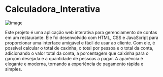 # Calculadora_Interativa
 
![image](https://user-images.githubusercontent.com/99044745/216798533-4e466a92-4403-46c3-ac37-93f5ea328307.png)

Este projeto é uma aplicação web interativa para gerenciamento de contas em um restaurante. Ele foi desenvolvido com HTML, CSS e JavaScript para proporcionar uma interface amigável e fácil de usar ao cliente. Com ele, é possível calcular o total de caxinha, o total por pessoa e o total da conta, adicionando o valor total da conta, a porcentagem que caixinha para o garçom desejada e a quantidade de pessoas a pagar. A aparência é elegante e moderna, tornando a experiência de pagamento rápida e simples.
